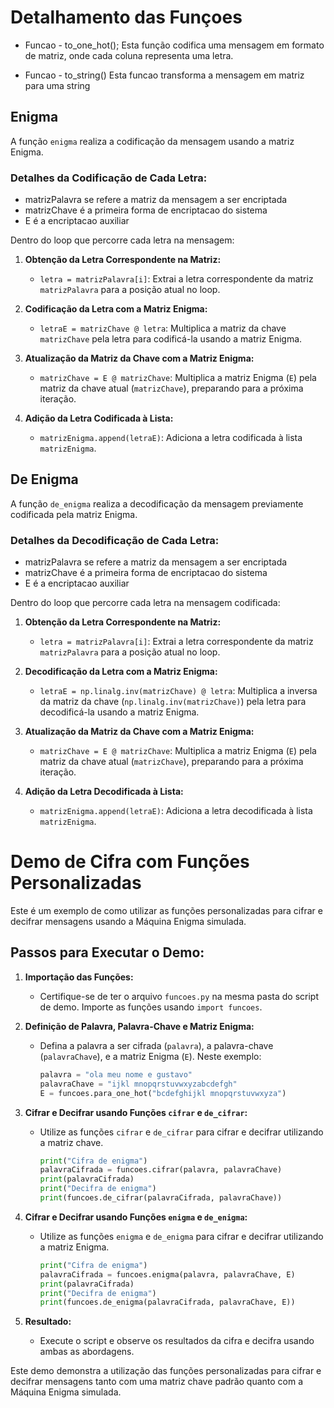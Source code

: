 # Detalhamento das Funçoes

- Funcao - to_one_hot();
    Esta função codifica uma mensagem em formato de matriz, onde cada coluna representa uma letra.

- Funcao - to_string()
    Esta funcao transforma a mensagem em matriz para uma string

## Enigma

A função `enigma` realiza a codificação da mensagem usando a matriz Enigma.

### Detalhes da Codificação de Cada Letra:

- matrizPalavra se refere a matriz da mensagem a ser encriptada
- matrizChave é a primeira forma de encriptacao do sistema
- E é a encriptacao auxiliar

Dentro do loop que percorre cada letra na mensagem:

1. **Obtenção da Letra Correspondente na Matriz:**
   - `letra = matrizPalavra[i]`: Extrai a letra correspondente da matriz `matrizPalavra` para a posição atual no loop.

2. **Codificação da Letra com a Matriz Enigma:**
   - `letraE = matrizChave @ letra`: Multiplica a matriz da chave `matrizChave` pela letra para codificá-la usando a matriz Enigma.

3. **Atualização da Matriz da Chave com a Matriz Enigma:**
   - `matrizChave = E @ matrizChave`: Multiplica a matriz Enigma (`E`) pela matriz da chave atual (`matrizChave`), preparando para a próxima iteração.

4. **Adição da Letra Codificada à Lista:**
   - `matrizEnigma.append(letraE)`: Adiciona a letra codificada à lista `matrizEnigma`.

## De Enigma

A função `de_enigma` realiza a decodificação da mensagem previamente codificada pela matriz Enigma.

### Detalhes da Decodificação de Cada Letra:

- matrizPalavra se refere a matriz da mensagem a ser encriptada
- matrizChave é a primeira forma de encriptacao do sistema
- E é a encriptacao auxiliar

Dentro do loop que percorre cada letra na mensagem codificada:

1. **Obtenção da Letra Correspondente na Matriz:**
   - `letra = matrizPalavra[i]`: Extrai a letra correspondente da matriz `matrizPalavra` para a posição atual no loop.

2. **Decodificação da Letra com a Matriz Enigma:**
   - `letraE = np.linalg.inv(matrizChave) @ letra`: Multiplica a inversa da matriz da chave (`np.linalg.inv(matrizChave)`) pela letra para decodificá-la usando a matriz Enigma.

3. **Atualização da Matriz da Chave com a Matriz Enigma:**
   - `matrizChave = E @ matrizChave`: Multiplica a matriz Enigma (`E`) pela matriz da chave atual (`matrizChave`), preparando para a próxima iteração.

4. **Adição da Letra Decodificada à Lista:**
   - `matrizEnigma.append(letraE)`: Adiciona a letra decodificada à lista `matrizEnigma`.

# Demo de Cifra com Funções Personalizadas

Este é um exemplo de como utilizar as funções personalizadas para cifrar e decifrar mensagens usando a Máquina Enigma simulada.

## Passos para Executar o Demo:

1. **Importação das Funções:**
   - Certifique-se de ter o arquivo `funcoes.py` na mesma pasta do script de demo. Importe as funções usando `import funcoes`.

2. **Definição de Palavra, Palavra-Chave e Matriz Enigma:**
   - Defina a palavra a ser cifrada (`palavra`), a palavra-chave (`palavraChave`), e a matriz Enigma (`E`). Neste exemplo:
     ```python
     palavra = "ola meu nome e gustavo"
     palavraChave = "ijkl mnopqrstuvwxyzabcdefgh"
     E = funcoes.para_one_hot("bcdefghijkl mnopqrstuvwxyza")
     ```

3. **Cifrar e Decifrar usando Funções `cifrar` e `de_cifrar`:**
   - Utilize as funções `cifrar` e `de_cifrar` para cifrar e decifrar utilizando a matriz chave.
     ```python
     print("Cifra de enigma")
     palavraCifrada = funcoes.cifrar(palavra, palavraChave)
     print(palavraCifrada)
     print("Decifra de enigma")
     print(funcoes.de_cifrar(palavraCifrada, palavraChave))
     ```

4. **Cifrar e Decifrar usando Funções `enigma` e `de_enigma`:**
   - Utilize as funções `enigma` e `de_enigma` para cifrar e decifrar utilizando a matriz Enigma.
     ```python
     print("Cifra de enigma")
     palavraCifrada = funcoes.enigma(palavra, palavraChave, E)
     print(palavraCifrada)
     print("Decifra de enigma")
     print(funcoes.de_enigma(palavraCifrada, palavraChave, E))
     ```

5. **Resultado:**
   - Execute o script e observe os resultados da cifra e decifra usando ambas as abordagens.

Este demo demonstra a utilização das funções personalizadas para cifrar e decifrar mensagens tanto com uma matriz chave padrão quanto com a Máquina Enigma simulada.
